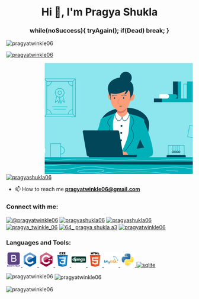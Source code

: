
<h1 align="center">Hi 👋, I'm Pragya Shukla</h1>
<h3 align="center">while(noSuccess){ tryAgain(); if(Dead) break; }</h3>

<p align="left"> <img src="https://komarev.com/ghpvc/?username=pragyatwinkle06&label=Profile%20views&color=0e75b6&style=flat" alt="pragyatwinkle06" /> </p>

<p align="left"> <a href="https://github.com/ryo-ma/github-profile-trophy"><img src="https://github-profile-trophy.vercel.app/?username=pragyatwinkle06" alt="pragyatwinkle06" /></a> </p>

<img align="right" alt="code" width="400" src=" /code1.gif" ></img>

<p align="left"> <a href="https://twitter.com/pragyashukla06" target="blank"><img src="https://img.shields.io/twitter/follow/pragyashukla06?logo=twitter&style=for-the-badge" alt="pragyashukla06" /></a> </p>

- 📫 How to reach me **pragyatwinkle06@gmail.com**

<h3 align="left">Connect with me:</h3>
<p align="left">
<a href="https://codepen.io/@pragyatwinkle06" target="blank"><img align="center" src="https://raw.githubusercontent.com/rahuldkjain/github-profile-readme-generator/master/src/images/icons/Social/codepen.svg" alt="@pragyatwinkle06" height="30" width="40" /></a>
<a href="https://twitter.com/pragyashukla06" target="blank"><img align="center" src="https://raw.githubusercontent.com/rahuldkjain/github-profile-readme-generator/master/src/images/icons/Social/twitter.svg" alt="pragyashukla06" height="30" width="40" /></a>
<a href="https://linkedin.com/in/pragyashukla06" target="blank"><img align="center" src="https://raw.githubusercontent.com/rahuldkjain/github-profile-readme-generator/master/src/images/icons/Social/linked-in-alt.svg" alt="pragyashukla06" height="30" width="40" /></a>
<a href="https://instagram.com/pragya_twinkle_06" target="blank"><img align="center" src="https://raw.githubusercontent.com/rahuldkjain/github-profile-readme-generator/master/src/images/icons/Social/instagram.svg" alt="pragya_twinkle_06" height="30" width="40" /></a>
<a href="https://www.youtube.com/c/64_ pragya shukla a3" target="blank"><img align="center" src="https://raw.githubusercontent.com/rahuldkjain/github-profile-readme-generator/master/src/images/icons/Social/youtube.svg" alt="64_ pragya shukla a3" height="30" width="40" /></a>
<a href="https://www.hackerrank.com/pragyatwinkle06" target="blank"><img align="center" src="https://raw.githubusercontent.com/rahuldkjain/github-profile-readme-generator/master/src/images/icons/Social/hackerrank.svg" alt="pragyatwinkle06" height="30" width="40" /></a>
</p>

<h3 align="left">Languages and Tools:</h3>
<p align="left"> <a href="https://getbootstrap.com" target="_blank"> <img src="https://raw.githubusercontent.com/devicons/devicon/master/icons/bootstrap/bootstrap-plain-wordmark.svg" alt="bootstrap" width="40" height="40"/> </a> <a href="https://www.cprogramming.com/" target="_blank"> <img src="https://raw.githubusercontent.com/devicons/devicon/master/icons/c/c-original.svg" alt="c" width="40" height="40"/> </a> <a href="https://www.w3schools.com/cpp/" target="_blank"> <img src="https://raw.githubusercontent.com/devicons/devicon/master/icons/cplusplus/cplusplus-original.svg" alt="cplusplus" width="40" height="40"/> </a> <a href="https://www.w3schools.com/css/" target="_blank"> <img src="https://raw.githubusercontent.com/devicons/devicon/master/icons/css3/css3-original-wordmark.svg" alt="css3" width="40" height="40"/> </a> <a href="https://www.djangoproject.com/" target="_blank"> <img src="https://raw.githubusercontent.com/devicons/devicon/master/icons/django/django-original.svg" alt="django" width="40" height="40"/> </a> <a href="https://www.w3.org/html/" target="_blank"> <img src="https://raw.githubusercontent.com/devicons/devicon/master/icons/html5/html5-original-wordmark.svg" alt="html5" width="40" height="40"/> </a> <a href="https://www.mysql.com/" target="_blank"> <img src="https://raw.githubusercontent.com/devicons/devicon/master/icons/mysql/mysql-original-wordmark.svg" alt="mysql" width="40" height="40"/> </a> <a href="https://www.python.org" target="_blank"> <img src="https://raw.githubusercontent.com/devicons/devicon/master/icons/python/python-original.svg" alt="python" width="40" height="40"/> </a> <a href="https://www.sqlite.org/" target="_blank"> <img src="https://www.vectorlogo.zone/logos/sqlite/sqlite-icon.svg" alt="sqlite" width="40" height="40"/> </a> </p>

<p><img align="left" src="https://github-readme-stats.vercel.app/api/top-langs?username=pragyatwinkle06&show_icons=true&locale=en&layout=compact" alt="pragyatwinkle06" /></p>

<p>&nbsp;<img align="center" src="https://github-readme-stats.vercel.app/api?username=pragyatwinkle06&show_icons=true&locale=en" alt="pragyatwinkle06" /></p>

<p><img align="center" src="https://github-readme-streak-stats.herokuapp.com/?user=pragyatwinkle06&" alt="pragyatwinkle06" /></p>
